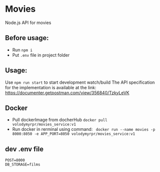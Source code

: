 # Movies

Node.js API for movies

## Before usage:
 - Run `npm i`
 - Put `.env` file in project folder

## Usage:
 Use `npm run start` to start development watch/build
 The API specification for the implementation is available at the link:
 https://documenter.getpostman.com/view/356840/TzkyLeVK

## Docker
 - Pull dockerImage from docherHub
 `docker pull volodymyrpr/movies_service:v1`
 - Run docker in rerminal using command: 
 ` docker run --name movies -p 8000:8050 -e APP_PORT=8050 volodymyrpr/movies_service:v1`


## dev .env file

```
POST=8000
DB_STORAGE=films
```
